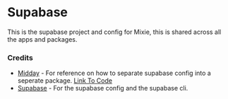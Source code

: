 # Supabase
This is the supabase project and config for Mixie, this is shared across all the apps and packages.

### Credits
- [Midday](https://github.com/midday) - For reference on how to separate supabase config into a seperate package. [Link To Code](https://github.com/midday-ai/midday/tree/e1e72c9b8a7e8f42f010d404057f78c32554a698/packages/supabase)
- [Supabase](https://github.com/supabase/supabase) - For the supabase config and the supabase cli.
